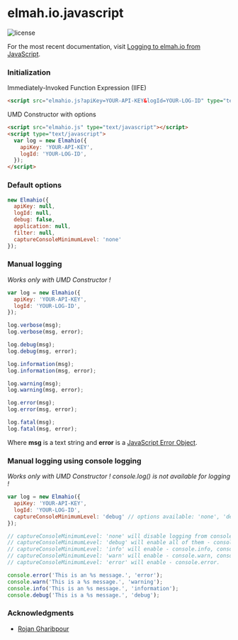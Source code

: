 # elmah.io.javascript
![license](https://img.shields.io/hexpm/l/plug.svg?style=flat-square)

For the most recent documentation, visit [Logging to elmah.io from JavaScript](https://docs.elmah.io/logging-to-elmah-io-from-javascript/).

### Initialization

Immediately-Invoked Function Expression (IIFE)
```html
<script src="elmahio.js?apiKey=YOUR-API-KEY&logId=YOUR-LOG-ID" type="text/javascript"></script>
```

UMD Constructor with options
```html
<script src="elmahio.js" type="text/javascript"></script>
<script type="text/javascript">
  var log = new Elmahio({
    apiKey: 'YOUR-API-KEY',
    logId: 'YOUR-LOG-ID',
  });
</script>
```


### Default options
```javascript
new Elmahio({
  apiKey: null,
  logId: null,
  debug: false,
  application: null,
  filter: null,
  captureConsoleMinimumLevel: 'none'
});
```

### Manual logging
*Works only with UMD Constructor !*
```javascript
var log = new Elmahio({
  apiKey: 'YOUR-API-KEY',
  logId: 'YOUR-LOG-ID',
});

log.verbose(msg);
log.verbose(msg, error);

log.debug(msg);
log.debug(msg, error);

log.information(msg);
log.information(msg, error);

log.warning(msg);
log.warning(msg, error);

log.error(msg);
log.error(msg, error);

log.fatal(msg);
log.fatal(msg, error);
```
Where __msg__ is a text string and __error__ is a [JavaScript Error Object](https://developer.mozilla.org/en-US/docs/Web/JavaScript/Reference/Global_Objects/Error).

### Manual logging using console logging
*Works only with UMD Constructor !
console.log() is not available for logging !*
```javascript
var log = new Elmahio({
  apiKey: 'YOUR-API-KEY',
  logId: 'YOUR-LOG-ID',
  captureConsoleMinimumLevel: 'debug' // options available: 'none', 'debug', 'info', 'warn', 'error'
});

// captureConsoleMinimumLevel: 'none' will disable logging from console;
// captureConsoleMinimumLevel: 'debug' will enable all of them - console.debug, console.info, console.warn, console.error;
// captureConsoleMinimumLevel: 'info' will enable - console.info, console.warn, console.error;
// captureConsoleMinimumLevel: 'warn' will enable - console.warn, console.error;
// captureConsoleMinimumLevel: 'error' will enable - console.error.

console.error('This is an %s message.', 'error');
console.warn('This is a %s message.', 'warning');
console.info('This is an %s message.', 'information');
console.debug('This is a %s message.', 'debug');
```


### Acknowledgments

* [Rojan Gharibpour](https://github.com/Sojaner)
